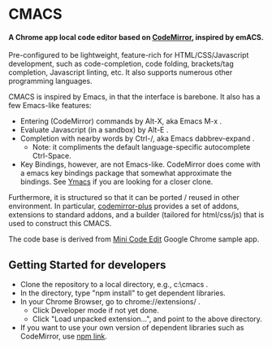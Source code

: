 # CMACS

####   A Chrome app local code editor based on [CodeMirror](http://codemirror.net/), inspired by emACS.

Pre-configured to be lightweight, feature-rich for HTML/CSS/Javascript development, such as code-completion, code folding, brackets/tag completion, Javascript linting, etc. It also supports numerous other programming languages.

CMACS is inspired by Emacs, in that the interface is barebone. It also has a few Emacs-like features:

* Entering (CodeMirror) commands by Alt-X, aka Emacs M-x .
* Evaluate Javascript (in a sandbox) by Alt-E .
* Completion with nearby words by Ctrl-/, aka Emacs dabbrev-expand .
  * Note: it compliments the default language-specific autocomplete Ctrl-Space.
* Key Bindings, however, are not Emacs-like. CodeMirror does come with a emacs key bindings package that somewhat approximate the bindings. See [Ymacs](http://www.ymacs.org/) if you are looking for a closer clone.


Furthermore, it is structured so that it can be ported / reused in other environment. In particular, [codemirror-plus](https://github.com/orionlee/codemirror-plus/blob/master/README.md) provides a set of addons, extensions to standard addons, and a builder (tailored for html/css/js) that is used to construct this CMACS. 

The code base is derived from [Mini Code Edit](https://github.com/GoogleChrome/chrome-app-samples/tree/master/samples/mini-code-edit) Google Chrome sample app.


## Getting Started for developers

* Clone the repository to a local directory, e.g., c:\cmacs .
* In the directory, type "npm install" to get dependent libraries.
* In your Chrome Browser, go to chrome://extensions/ .
  * Click Developer mode if not yet done.
  * Click "Load unpacked extension...", and point to the above directory.
* If you want to use your own version of dependent libraries such as CodeMirror, use [npm link](https://docs.npmjs.com/cli/link).
